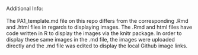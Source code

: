 Additional Info:  
\
The PA1_template.md file on this repo differs from the corresponding .Rmd and .html files in 
regards to displaying images. The .Rmd and html files have code written in R to display the 
images via the knitr package. In order to display these same images in the .md file, the 
images were uploaded directly and the .md file was edited to display the local Github image 
links.
